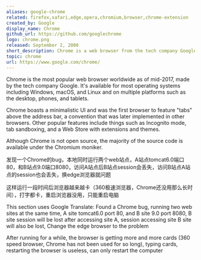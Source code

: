 ```yaml
---
aliases: google-chrome
related: firefox,safari,edge,opera,chromium,browser,chrome-extension
created_by: Google
display_name: Chrome
github_url: https://github.com/googlechrome
logo: chrome.png
released: September 2, 2008
short_description: Chrome is a web browser from the tech company Google.
topic: chrome
url: https://www.google.com/chrome/
---
```


Chrome is the most popular web browser worldwide as of mid-2017, made by the tech company Google. It's available for most operating systems including Windows, macOS, and Linux and on multiple platforms such as the desktop, phones, and tablets.

Chrome boasts a minimalistic UI and was the first browser to feature "tabs" above the address bar, a convention that was later implemented in other browsers. Other popular features include things such as Incognito mode, tab sandboxing, and a Web Store with extensions and themes.

Although Chrome is not open source, the majority of the source code is available under the Chromium moniker.


发现一个Chrome的bug，本地同时运行两个web站点，A站点tomcat6.0端口80，和B站点9.0端口8080，访问A站点后B站点session会丢失，访问B站点A站点的session也会丢失，换edge浏览器就问题

这样运行一段时间后浏览器越来越卡（360极速浏览器，Chrome还没用那么长时间），打字都卡，重启浏览器没用，只能重启电脑

This section uses Google Translate:
Found a Chrome bug, running two web sites at the same time, A site tomcat6.0 port 80, and B site 9.0 port 8080, B site session will be lost after accessing site A, session accessing site B site will also be lost, Change the edge browser to the problem

After running for a while, the browser is getting more and more cards (360 speed browser, Chrome has not been used for so long), typing cards, restarting the browser is useless, can only restart the computer
